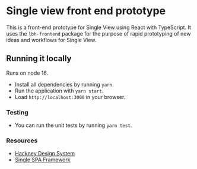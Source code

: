 # Single view front end prototype

This is a front-end prototype for Single View using React with TypeScript.
It uses the `lbh-frontend` package for the purpose of rapid prototyping of new
ideas and workflows for Single View.

## Running it locally

Runs on node 16.
- Install all dependencies by running `yarn`.
- Run the application with `yarn start`.
- Load `http://localhost:3000` in your browser.

### Testing

- You can run the unit tests by running `yarn test`.

### Resources

- [Hackney Design System](https://design-system.hackney.gov.uk/)
- [Single SPA Framework](https://single-spa.js.org/)
